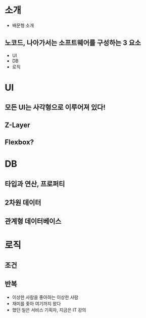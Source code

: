 
# 소개

- 배문형 소개

## 노코드, 나아가서는 소프트웨어를 구성하는 3 요소

- UI
- DB
- 로직

# UI

## 모든 UI는 사각형으로 이루어져 있다!

## Z-Layer

## Flexbox?

# DB

## 타입과 연산, 프로퍼티

## 2차원 데이터

## 관계형 데이터베이스

# 로직

## 조건

## 반복



- 이상한 사람을 좋아하는 이상한 사람
- 재미를 좇아 여기까지 왔다
- 했던 일은 서비스 기획자, 지금은 IT 강의
